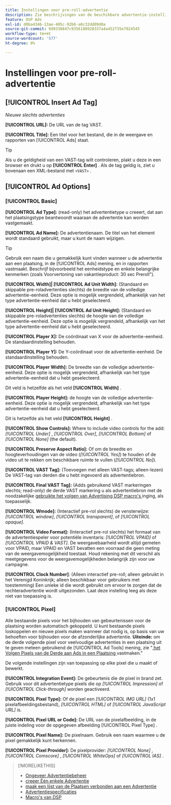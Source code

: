 ```yaml
---
title: Instellingen voor pre-roll-advertentie
description: Zie beschrijvingen van de beschikbare advertentie-instellingen voor pre-roladvertenties.
feature: DSP Ads
exl-id: d0ba4346-13ae-405c-92b6-a0c32dd09d0a
source-git-commit: 9d9330847c9356180928337a4a452f35e7024545
workflow-type: tm+mt
source-wordcount: '577'
ht-degree: 0%

---
```


# Instellingen voor pre-roll-advertentie

## [!UICONTROL Insert Ad Tag]

*Nieuwe slechts advertenties*

**[!UICONTROL URL]:** De URL van de tag VAST.

**[!UICONTROL Title]:** Een titel voor het bestand, die in de weergave en rapporten van [!UICONTROL Ads] staat.

>[!TIP]
>
> Als u de geldigheid van een VAST-tag wilt controleren, plakt u deze in een browser en drukt u op **[!UICONTROL Enter]** . Als de tag geldig is, ziet u bovenaan een XML-bestand met `<VAST>` .

## [!UICONTROL Ad Options]

### [!UICONTROL Basic]

**[!UICONTROL Ad Type]:** (read-only) het advertentietype u creeert, dat aan het plaatsingstype beantwoordt waaraan de advertentie kan worden vastgemaakt.

**[!UICONTROL Ad Name]:** De advertentienaam. De titel van het element wordt standaard gebruikt, maar u kunt de naam wijzigen.

>[!TIP]
>
> Gebruik een naam die u gemakkelijk kunt vinden wanneer u de advertentie aan een plaatsing, in de [!UICONTROL Ads] mening, en in rapporten vastmaakt. Beschrijf bijvoorbeeld het eenheidstype en enkele belangrijke kenmerken (zoals Voorvertoning van vakantieproduct: 30 sec Preroll&quot;).

**[!UICONTROL Width]| [!UICONTROL Ad Unit Width]:** (Standaard en skippable pre-roladvertenties slechts) de breedte van de volledige advertentie-eenheid. Deze optie is mogelijk vergrendeld, afhankelijk van het type advertentie-eenheid dat u hebt geselecteerd.

**[!UICONTROL Height]| [!UICONTROL Ad Unit Height]:** (Standaard en skippable pre-roladvertenties slechts) de hoogte van de volledige advertentie-eenheid. Deze optie is mogelijk vergrendeld, afhankelijk van het type advertentie-eenheid dat u hebt geselecteerd.

**[!UICONTROL Player X]:** De coördinaat van X voor de advertentie-eenheid. De standaardinstelling behouden.

**[!UICONTROL Player Y]:** De Y-coördinaat voor de advertentie-eenheid. De standaardinstelling behouden.

**[!UICONTROL Player Width]:** De breedte van de volledige advertentie-eenheid. Deze optie is mogelijk vergrendeld, afhankelijk van het type advertentie-eenheid dat u hebt geselecteerd.

Dit veld is hetzelfde als het veld **[!UICONTROL Width]** .

**[!UICONTROL Player Height]:** de hoogte van de volledige advertentie-eenheid. Deze optie is mogelijk vergrendeld, afhankelijk van het type advertentie-eenheid dat u hebt geselecteerd.

Dit is hetzelfde als het veld **[!UICONTROL Height]** .

**[!UICONTROL Show Controls]:** Where to include video controls for the add: *[!UICONTROL Under]* , *[!UICONTROL Over]*, *[!UICONTROL Bottom]* of *[!UICONTROL None]* (the default).

**[!UICONTROL Preserve Aspect Ratio]:** Of om de breedte en hoogteverhoudingen van de video (*[!UICONTROL Yes]*) te houden of de video uit te rekken om beschikbare ruimte te vullen (*[!UICONTROL No]*).

**[!UICONTROL VAST Tag]:** (Toevoegen met alleen VAST-tags; alleen-lezen) De VAST-tag van derden die u hebt ingevoerd als advertentiebron.

**[!UICONTROL Final VAST Tag]:** (Adds gebruikend VAST markeringen slechts; read-only) de derde VAST markering u als advertentiebron met de noodzakelijke [ gebruikte het volgen van Advertising DSP macro&#39;s ](/help/dsp/campaign-management/macros.md) inging, als toepasselijk.

**[!UICONTROL Wmode]:** (Interactief pre-rol slechts) de vensterwijze: *[!UICONTROL window]*, *[!UICONTROL transparent]*, of *[!UICONTROL opaque]*.

**[!UICONTROL Video Format]:** (Interactief pre-rol slechts) het formaat van de advertentiespeler voor potentiële inventaris: *[!UICONTROL VPAID]* of *[!UICONTROL VPAID & VAST]*. De weergavebaarheid wordt altijd gemeten voor VPAID, maar VPAID en VAST bevatten een voorraad die geen meting van de weergavemogelijkheid toestaat. Houd rekening met dit verschil als meetgegevens voor de weergavemogelijkheden belangrijk zijn voor uw campagne.

**[!UICONTROL Clock Number]**: (Alleen interactief pre-roll; alleen gebruikt in het Verenigd Koninkrijk; alleen beschikbaar voor gebruikers met toestemming) Een unieke id die wordt gebruikt om ervoor te zorgen dat de rechteradvertentie wordt uitgezonden. Laat deze instelling leeg als deze niet van toepassing is.

### [!UICONTROL Pixel]

Alle bestaande pixels voor het bijhouden van gebeurtenissen voor de plaatsing worden automatisch gekoppeld. U kunt bestaande pixels loskoppelen en nieuwe pixels maken wanneer dat nodig is, op basis van uw behoeften voor bijhouden voor de afzonderlijke advertentie. **Uiteinde:** om de derde volgende pixel voor veelvoudige advertenties in een plaatsing uit te geven meteen gebruikend de [!UICONTROL Ad Tools] mening, zie &quot;[ het Volgen Pixels van de Derde aan Ads in een Plaatsing ](/help/dsp/campaign-management/ads/ad-pixel-attach-detach.md#attach-pixels-ads) vastmaken.&quot;

De volgende instellingen zijn van toepassing op elke pixel die u maakt of bewerkt.

**[!UICONTROL Integration Event]:** De gebeurtenis die de pixel in brand zet. Gebruik voor dit advertentietype pixels die op *[!UICONTROL Impression]* of *[!UICONTROL Click-through]* worden geactiveerd.

**[!UICONTROL Pixel Type]:** Of de pixel een *[!UICONTROL IMG URL]* (1x1 pixelafbeeldingsbestand), *[!UICONTROL HTML]* of *[!UICONTROL JavaScript URL]* is.

**[!UICONTROL Pixel URL or Code]:** De URL van de pixelafbeelding, in de juiste indeling voor de opgegeven afbeelding [!UICONTROL Pixel Type] .

**[!UICONTROL Pixel Name]:** De pixelnaam. Gebruik een naam waarmee u de pixel gemakkelijk kunt herkennen.

**[!UICONTROL Pixel Provider]:** De pixelprovider: *[!UICONTROL None]* , *[!UICONTROL Comscore]* , *[!UICONTROL WhiteOps]* of *[!UICONTROL IAS]* .

>[!MORELIKETHIS]
>
>* [ Ongeveer Advertentiebeheer ](ad-about.md)
>* [ creeer Één enkele Advertentie ](ad-create.md)
>* [ maak een lijst van de Plaatsen verbonden aan een Advertentie ](/help/dsp/campaign-management/ads/ad-list-placements.md)
>* [ Advertentiespecificaties ](ad-specs.md)
>* [ Macro&#39;s van DSP ](/help/dsp/campaign-management/macros.md)
